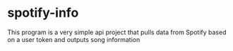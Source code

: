 # spotify-info
This program is a very simple api project that pulls data from Spotify based on a user token and outputs song information

